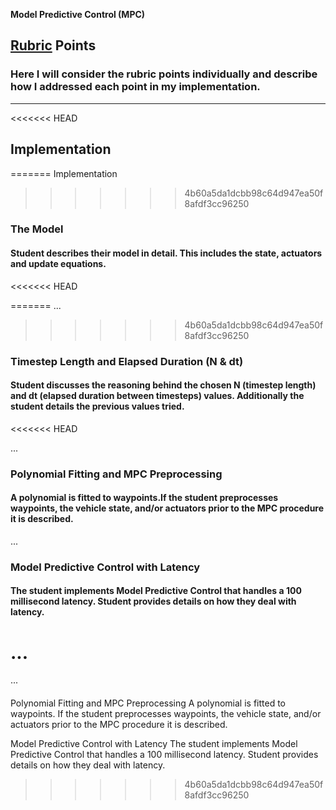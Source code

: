 **Model Predictive Control (MPC)**

## [Rubric](https://review.udacity.com/#!/rubrics/896/view) Points
### Here I will consider the rubric points individually and describe how I addressed each point in my implementation.  

---

<<<<<<< HEAD
## Implementation
=======
Implementation
>>>>>>> 4b60a5da1dcbb98c64d947ea50f8afdf3cc96250

### The Model

#### Student describes their model in detail. This includes the state, actuators and update equations.

<<<<<<< HEAD

=======
...
>>>>>>> 4b60a5da1dcbb98c64d947ea50f8afdf3cc96250

### Timestep Length and Elapsed Duration (N & dt)

#### Student discusses the reasoning behind the chosen N (timestep length) and dt (elapsed duration between timesteps) values. Additionally the student details the previous values tried.
<<<<<<< HEAD

...

### Polynomial Fitting and MPC Preprocessing
#### A polynomial is fitted to waypoints.If the student preprocesses waypoints, the vehicle state, and/or actuators prior to the MPC procedure it is described.

...

### Model Predictive Control with Latency
#### The student implements Model Predictive Control that handles a 100 millisecond latency. Student provides details on how they deal with latency.

...
=======
...
#### 
Polynomial Fitting and MPC Preprocessing
A polynomial is fitted to waypoints.
If the student preprocesses waypoints, the vehicle state, and/or actuators prior to the MPC procedure it is described.

Model Predictive Control with Latency
The student implements Model Predictive Control that handles a 100 millisecond latency. Student provides details on how they deal with latency.


>>>>>>> 4b60a5da1dcbb98c64d947ea50f8afdf3cc96250
